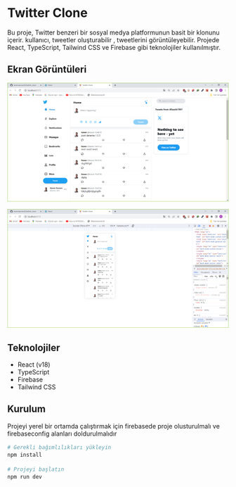 # Twitter Clone

Bu proje, Twitter benzeri bir sosyal medya platformunun basit bir klonunu içerir. kullanıcı, tweetler oluşturabilir , tweetlerini görüntüleyebilir. Projede React, TypeScript, Tailwind CSS ve Firebase gibi teknolojiler kullanılmıştır.

## Ekran Görüntüleri

![Ekran Görüntüsü 1](/src/assets/img2.png)

![Ekran Görüntüsü 2](/src/assets/img1.png)

## Teknolojiler
- React (v18)
- TypeScript
- Firebase
- Tailwind CSS


## Kurulum

Projeyi yerel bir ortamda çalıştırmak için firebasede proje olusturulmalı ve firebaseconfig alanları doldurulmalıdır

```bash
# Gerekli bağımlılıkları yükleyin
npm install

# Projeyi başlatın
npm run dev
